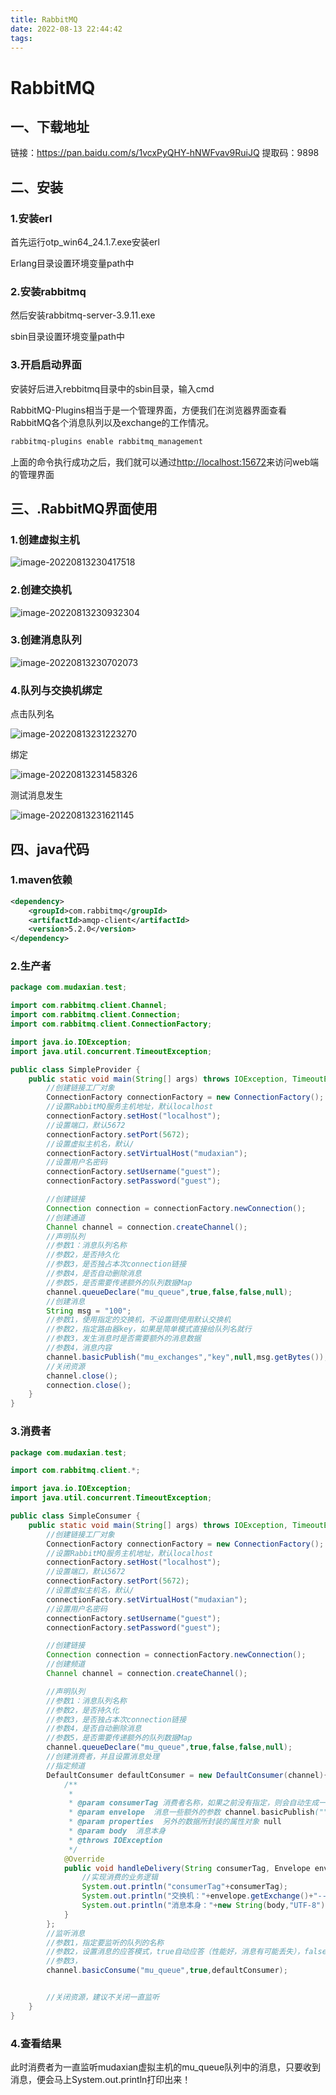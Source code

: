 ```yaml
---
title: RabbitMQ
date: 2022-08-13 22:44:42
tags:
---
```


# RabbitMQ



## 一、下载地址

链接：https://pan.baidu.com/s/1vcxPyQHY-hNWFvav9RuiJQ 
提取码：9898



## 二、安装

### 1.安装erl

首先运行otp_win64_24.1.7.exe安装erl

Erlang目录设置环境变量path中



### 2.安装rabbitmq

然后安装rabbitmq-server-3.9.11.exe

sbin目录设置环境变量path中



### 3.开启启动界面

安装好后进入rebbitmq目录中的sbin目录，输入cmd

RabbitMQ-Plugins相当于是一个管理界面，方便我们在浏览器界面查看RabbitMQ各个消息队列以及exchange的工作情况。

```bat
rabbitmq-plugins enable rabbitmq_management
```

上面的命令执行成功之后，我们就可以通过[http://localhost:15672](http://localhost:15672/)来访问web端的管理界面





## 三、.RabbitMQ界面使用

### 1.创建虚拟主机

![image-20220813230417518](\img\image-20220813230417518.png)



### 2.创建交换机

![image-20220813230932304](\img\image-20220813230932304.png)



### 3.创建消息队列

![image-20220813230702073](\img\image-20220813230702073.png)



### 4.队列与交换机绑定

点击队列名

![image-20220813231223270](\img\image-20220813231223270.png)

绑定

![image-20220813231458326](\img\image-20220813231458326.png)

测试消息发生

![image-20220813231621145](\img\image-20220813231621145.png)



## 四、java代码

### 1.maven依赖

```xml
<dependency>
    <groupId>com.rabbitmq</groupId>
    <artifactId>amqp-client</artifactId>
    <version>5.2.0</version>
</dependency>
```



### 2.生产者

```java
package com.mudaxian.test;

import com.rabbitmq.client.Channel;
import com.rabbitmq.client.Connection;
import com.rabbitmq.client.ConnectionFactory;

import java.io.IOException;
import java.util.concurrent.TimeoutException;

public class SimpleProvider {
    public static void main(String[] args) throws IOException, TimeoutException{
        //创建链接工厂对象
        ConnectionFactory connectionFactory = new ConnectionFactory();
        //设置RabbitMQ服务主机地址，默认localhost
        connectionFactory.setHost("localhost");
        //设置端口，默认5672
        connectionFactory.setPort(5672);
        //设置虚拟主机名，默认/
        connectionFactory.setVirtualHost("mudaxian");
        //设置用户名密码
        connectionFactory.setUsername("guest");
        connectionFactory.setPassword("guest");

        //创建链接
        Connection connection = connectionFactory.newConnection();
        //创建通道
        Channel channel = connection.createChannel();
        //声明队列
        //参数1：消息队列名称
        //参数2，是否持久化
        //参数3，是否独占本次connection链接
        //参数4，是否自动删除消息
        //参数5，是否需要传递额外的队列数据Map
        channel.queueDeclare("mu_queue",true,false,false,null);
        //创建消息
        String msg = "100";
        //参数1，使用指定的交换机，不设置则使用默认交换机
        //参数2，指定路由器key，如果是简单模式直接给队列名就行
        //参数3，发生消息时是否需要额外的消息数据
        //参数4，消息内容
        channel.basicPublish("mu_exchanges","key",null,msg.getBytes());
        //关闭资源
        channel.close();
        connection.close();
    }
}
```



### 3.消费者

```java
package com.mudaxian.test;

import com.rabbitmq.client.*;

import java.io.IOException;
import java.util.concurrent.TimeoutException;

public class SimpleConsumer {
    public static void main(String[] args) throws IOException, TimeoutException {
        //创建链接工厂对象
        ConnectionFactory connectionFactory = new ConnectionFactory();
        //设置RabbitMQ服务主机地址，默认localhost
        connectionFactory.setHost("localhost");
        //设置端口，默认5672
        connectionFactory.setPort(5672);
        //设置虚拟主机名，默认/
        connectionFactory.setVirtualHost("mudaxian");
        //设置用户名密码
        connectionFactory.setUsername("guest");
        connectionFactory.setPassword("guest");

        //创建链接
        Connection connection = connectionFactory.newConnection();
        //创建频道
        Channel channel = connection.createChannel();

        //声明队列
        //参数1：消息队列名称
        //参数2，是否持久化
        //参数3，是否独占本次connection链接
        //参数4，是否自动删除消息
        //参数5，是否需要传递额外的队列数据Map
        channel.queueDeclare("mu_queue",true,false,false,null);
        //创建消费者，并且设置消息处理
        //指定频道
        DefaultConsumer defaultConsumer = new DefaultConsumer(channel){
            /**
             *
             * @param consumerTag 消费者名称，如果之前没有指定，则会自动生成一个
             * @param envelope  消息一些额外的参数 channel.basicPublish("","simple_queue1",null,msg.getBytes());
             * @param properties  另外的数据所封装的属性对象 null
             * @param body  消息本身
             * @throws IOException
             */
            @Override
            public void handleDelivery(String consumerTag, Envelope envelope, AMQP.BasicProperties properties, byte[] body) throws IOException {
                //实现消费的业务逻辑
                System.out.println("consumerTag"+consumerTag);
                System.out.println("交换机："+envelope.getExchange()+"----RoutingKey："+envelope.getRoutingKey()+"----DeliveryTag："+envelope.getDeliveryTag());
                System.out.println("消息本身："+new String(body,"UTF-8"));
            }
        };
        //监听消息
        //参数1，指定要监听的队列的名称
        //参数2，设置消息的应答模式，true自动应答（性能好，消息有可能丢失），false手动应答
        //参数3，
        channel.basicConsume("mu_queue",true,defaultConsumer);


        //关闭资源，建议不关闭一直监听
    }
}
```



### 4.查看结果

此时消费者为一直监听mudaxian虚拟主机的mu_queue队列中的消息，只要收到消息，便会马上System.out.println打印出来！
